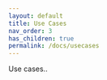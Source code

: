 ```yaml
---
layout: default
title: Use Cases
nav_order: 3
has_children: true
permalink: /docs/usecases
---
```


Use cases..
